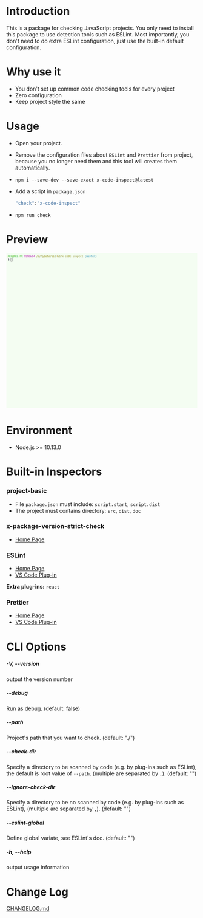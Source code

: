 # Introduction

This is a package for checking JavaScript projects. You only need to install this package to use detection tools such as ESLint. Most importantly, you don't need to do extra ESLint configuration, just use the built-in default configuration.

# Why use it

- You don't set up common code checking tools for every project
- Zero configuration
- Keep project style the same

# Usage

- Open your project.

- Remove the configuration files about `ESLint` and `Prettier` from project, because you no longer need them and this tool will creates them automatically.

- `npm i --save-dev --save-exact x-code-inspect@latest`

- Add a script in `package.json`

  ```bash
  "check":"x-code-inspect"
  ```

- `npm run check`

# Preview

![](doc/imgs/1.gif)

# Environment

- Node.js >= 10.13.0

# Built-in Inspectors

### project-basic

- File `package.json` must include: `script.start`, `script.dist`
- The project must contains directory: `src`, `dist`, `doc`

### x-package-version-strict-check

- [Home Page](https://github.com/xucongli1989/x-package-version-strict-check)

### ESLint

- [Home Page](https://eslint.org/)
- [VS Code Plug-in](https://marketplace.visualstudio.com/items?itemName=dbaeumer.vscode-eslint#review-details)

**Extra plug-ins:** `react`

### Prettier

- [Home Page](https://prettier.io/docs/en/index.html)
- [VS Code Plug-in](https://marketplace.visualstudio.com/items?itemName=esbenp.prettier-vscode#review-details)

# CLI Options

##### -V, --version

output the version number

##### --debug

Run as debug. (default: false)

##### --path

Project's path that you want to check. (default: "./")

##### --check-dir

Specify a directory to be scanned by code (e.g. by plug-ins such as ESLint), the default is root value of `--path`. (multiple are separated by `,`). (default: "")

##### --ignore-check-dir

Specify a directory to be no scanned by code (e.g. by plug-ins such as ESLint), (multiple are separated by `,`). (default: "")

##### --eslint-global

Define global variate, see ESLint's doc. (default: "")

##### -h, --help

output usage information

# Change Log

[CHANGELOG.md](CHANGELOG.md)
